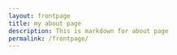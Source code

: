 ```yaml
---
layout: frontpage
title: my about page
description: This is markdown for about page
permalink: /frontpage/
---
```


